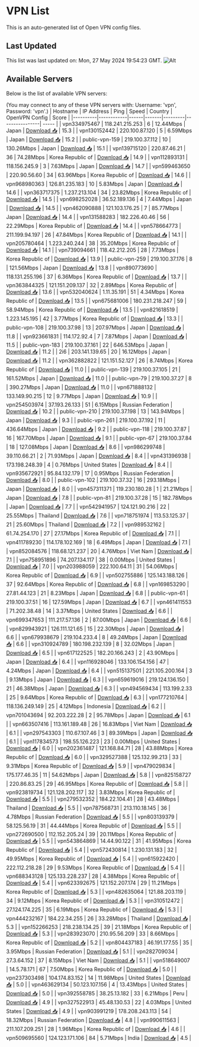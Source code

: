 # VPN List

This is an auto-generated list of Open VPN config files.

## Last Updated

This list was last updated on: Mon, 27 May 2024 19:54:23 GMT.
![Alt](https://repobeats.axiom.co/api/embed/186b98318ef1479477931607c1ad7d823f12451f.svg "Repobeats analytics image")

## Available Servers

Below is the list of available VPN servers:

(You may connect to any of these VPN servers with: Username: 'vpn', Password: 'vpn'.)
| Hostname | IP Address | Ping | Speed | Country | OpenVPN Config | Score |
|----------|------------|------|-------|---------|----------------| ----- |
| vpn334975467 | 118.241.215.253 | 6 | 12.44Mbps | Japan | [Download 📥](./configs/server_0_JP.ovpn) | 15.3 |
| vpn130152442 | 220.100.87.120 | 5 | 6.59Mbps | Japan | [Download 📥](./configs/server_1_JP.ovpn) | 15.2 |
| public-vpn-159 | 219.100.37.112 | 10 | 130.26Mbps | Japan | [Download 📥](./configs/server_2_JP.ovpn) | 15.1 |
| vpn139715120 | 220.87.46.21 | 36 | 74.28Mbps | Korea Republic of | [Download 📥](./configs/server_3_KR.ovpn) | 14.9 |
| vpn112893131 | 118.156.245.9 | 3 | 7.63Mbps | Japan | [Download 📥](./configs/server_4_JP.ovpn) | 14.7 |
| vpn599463650 | 220.90.56.60 | 34 | 63.96Mbps | Korea Republic of | [Download 📥](./configs/server_5_KR.ovpn) | 14.6 |
| vpn968980363 | 126.81.235.183 | 10 | 5.83Mbps | Japan | [Download 📥](./configs/server_6_JP.ovpn) | 14.6 |
| vpn363717375 | 1.237.213.104 | 34 | 23.82Mbps | Korea Republic of | [Download 📥](./configs/server_7_KR.ovpn) | 14.5 |
| vpn698252028 | 36.52.189.136 | 4 | 7.44Mbps | Japan | [Download 📥](./configs/server_8_JP.ovpn) | 14.5 |
| vpn462090888 | 121.103.176.25 | 7 | 85.77Mbps | Japan | [Download 📥](./configs/server_9_JP.ovpn) | 14.4 |
| vpn131588283 | 182.226.40.46 | 56 | 22.29Mbps | Korea Republic of | [Download 📥](./configs/server_10_KR.ovpn) | 14.4 |
| vpn578664773 | 211.199.94.197 | 26 | 47.84Mbps | Korea Republic of | [Download 📥](./configs/server_11_KR.ovpn) | 14.1 |
| vpn205780464 | 1.223.240.244 | 38 | 35.20Mbps | Korea Republic of | [Download 📥](./configs/server_12_KR.ovpn) | 14.1 |
| vpn739094661 | 118.42.212.205 | 28 | 7.73Mbps | Korea Republic of | [Download 📥](./configs/server_13_KR.ovpn) | 13.9 |
| public-vpn-259 | 219.100.37.176 | 8 | 121.56Mbps | Japan | [Download 📥](./configs/server_14_JP.ovpn) | 13.8 |
| vpn890773690 | 118.131.255.196 | 37 | 6.36Mbps | Korea Republic of | [Download 📥](./configs/server_15_KR.ovpn) | 13.7 |
| vpn363844325 | 121.151.209.137 | 32 | 2.89Mbps | Korea Republic of | [Download 📥](./configs/server_16_KR.ovpn) | 13.6 |
| vpn532040624 | 1.11.35.191 | 51 | 4.34Mbps | Korea Republic of | [Download 📥](./configs/server_17_KR.ovpn) | 13.5 |
| vpn675681006 | 180.231.218.247 | 59 | 58.94Mbps | Korea Republic of | [Download 📥](./configs/server_18_KR.ovpn) | 13.5 |
| vpn821618519 | 1.223.145.195 | 42 | 3.77Mbps | Korea Republic of | [Download 📥](./configs/server_19_KR.ovpn) | 13.3 |
| public-vpn-108 | 219.100.37.98 | 13 | 207.97Mbps | Japan | [Download 📥](./configs/server_20_JP.ovpn) | 11.8 |
| vpn923661831 | 114.172.92.4 | 7 | 7.87Mbps | Japan | [Download 📥](./configs/server_21_JP.ovpn) | 11.5 |
| public-vpn-183 | 219.100.37.161 | 22 | 646.53Mbps | Japan | [Download 📥](./configs/server_22_JP.ovpn) | 11.2 |
| 2i6 | 203.141.139.65 | 20 | 16.12Mbps | Japan | [Download 📥](./configs/server_23_JP.ovpn) | 11.2 |
| vpn362882822 | 121.151.52.127 | 26 | 8.74Mbps | Korea Republic of | [Download 📥](./configs/server_24_KR.ovpn) | 11.0 |
| public-vpn-139 | 219.100.37.105 | 21 | 161.52Mbps | Japan | [Download 📥](./configs/server_25_JP.ovpn) | 11.0 |
| public-vpn-79 | 219.100.37.27 | 8 | 390.27Mbps | Japan | [Download 📥](./configs/server_26_JP.ovpn) | 11.0 |
| vpn671888132 | 133.149.90.215 | 12 | 9.77Mbps | Japan | [Download 📥](./configs/server_27_JP.ovpn) | 10.9 |
| vpn254503974 | 37.193.26.133 | 51 | 6.15Mbps | Russian Federation | [Download 📥](./configs/server_28_RU.ovpn) | 10.2 |
| public-vpn-210 | 219.100.37.198 | 13 | 143.94Mbps | Japan | [Download 📥](./configs/server_29_JP.ovpn) | 9.3 |
| public-vpn-261 | 219.100.37.192 | 11 | 436.64Mbps | Japan | [Download 📥](./configs/server_30_JP.ovpn) | 9.2 |
| public-vpn-118 | 219.100.37.87 | 16 | 167.70Mbps | Japan | [Download 📥](./configs/server_31_JP.ovpn) | 9.1 |
| public-vpn-67 | 219.100.37.84 | 18 | 127.08Mbps | Japan | [Download 📥](./configs/server_32_JP.ovpn) | 8.6 |
| vpn986299748 | 39.110.66.21 | 2 | 71.93Mbps | Japan | [Download 📥](./configs/server_33_JP.ovpn) | 8.4 |
| vpn431396938 | 173.198.248.39 | 4 | 0.76Mbps | United States | [Download 📥](./configs/server_34_US.ovpn) | 8.4 |
| vpn935672921 | 95.84.132.179 | 17 | 0.95Mbps | Russian Federation | [Download 📥](./configs/server_35_RU.ovpn) | 8.0 |
| public-vpn-102 | 219.100.37.32 | 16 | 293.18Mbps | Japan | [Download 📥](./configs/server_36_JP.ovpn) | 8.0 |
| vpn457311371 | 119.230.180.28 | 1 | 21.21Mbps | Japan | [Download 📥](./configs/server_37_JP.ovpn) | 7.8 |
| public-vpn-81 | 219.100.37.28 | 15 | 182.78Mbps | Japan | [Download 📥](./configs/server_38_JP.ovpn) | 7.7 |
| vpn542941957 | 124.121.90.216 | 22 | 25.55Mbps | Thailand | [Download 📥](./configs/server_39_TH.ovpn) | 7.6 |
| vpn718751974 | 113.53.125.37 | 21 | 25.60Mbps | Thailand | [Download 📥](./configs/server_40_TH.ovpn) | 7.2 |
| vpn989532162 | 61.74.254.170 | 27 | 27.17Mbps | Korea Republic of | [Download 📥](./configs/server_41_KR.ovpn) | 7.1 |
| vpn411789230 | 114.178.102.169 | 18 | 6.49Mbps | Japan | [Download 📥](./configs/server_42_JP.ovpn) | 7.1 |
| vpn852084576 | 118.68.121.237 | 20 | 4.76Mbps | Viet Nam | [Download 📥](./configs/server_43_VN.ovpn) | 7.1 |
| vpn758951896 | 74.207.134.117 | 38 | 0.00Mbps | United States | [Download 📥](./configs/server_44_US.ovpn) | 7.0 |
| vpn203988059 | 222.100.64.11 | 31 | 54.06Mbps | Korea Republic of | [Download 📥](./configs/server_45_KR.ovpn) | 6.9 |
| vpn502755886 | 125.143.188.126 | 37 | 92.64Mbps | Korea Republic of | [Download 📥](./configs/server_46_KR.ovpn) | 6.8 |
| vpn169853290 | 27.81.44.123 | 21 | 8.23Mbps | Japan | [Download 📥](./configs/server_47_JP.ovpn) | 6.8 |
| public-vpn-61 | 219.100.37.51 | 16 | 127.59Mbps | Japan | [Download 📥](./configs/server_48_JP.ovpn) | 6.7 |
| vpn461411553 | 71.202.38.48 | 14 | 3.37Mbps | United States | [Download 📥](./configs/server_49_US.ovpn) | 6.6 |
| vpn699347653 | 111.217.57.136 | 2 | 87.00Mbps | Japan | [Download 📥](./configs/server_50_JP.ovpn) | 6.6 |
| vpn829943921 | 126.111.121.65 | 15 | 22.30Mbps | Japan | [Download 📥](./configs/server_51_JP.ovpn) | 6.6 |
| vpn679938679 | 219.104.233.4 | 8 | 49.24Mbps | Japan | [Download 📥](./configs/server_52_JP.ovpn) | 6.6 |
| vpn310924789 | 180.198.232.139 | 8 | 32.02Mbps | Japan | [Download 📥](./configs/server_53_JP.ovpn) | 6.5 |
| vpn617122525 | 182.20.166.243 | 2 | 43.90Mbps | Japan | [Download 📥](./configs/server_54_JP.ovpn) | 6.4 |
| vpn116928046 | 133.106.154.156 | 47 | 4.24Mbps | Japan | [Download 📥](./configs/server_55_JP.ovpn) | 6.4 |
| vpn515137501 | 221.105.200.164 | 3 | 9.13Mbps | Japan | [Download 📥](./configs/server_56_JP.ovpn) | 6.3 |
| vpn659619016 | 219.124.136.150 | 21 | 46.38Mbps | Japan | [Download 📥](./configs/server_57_JP.ovpn) | 6.3 |
| vpn494569434 | 113.199.2.33 | 25 | 9.64Mbps | Korea Republic of | [Download 📥](./configs/server_58_KR.ovpn) | 6.3 |
| vpn177210764 | 118.136.249.149 | 25 | 4.12Mbps | Indonesia | [Download 📥](./configs/server_59_ID.ovpn) | 6.2 |
| vpn701043694 | 92.203.222.28 | 2 | 95.78Mbps | Japan | [Download 📥](./configs/server_60_JP.ovpn) | 6.1 |
| vpn663507416 | 113.161.189.48 | 26 | 16.83Mbps | Viet Nam | [Download 📥](./configs/server_61_VN.ovpn) | 6.1 |
| vpn297543303 | 110.67.107.46 | 3 | 89.39Mbps | Japan | [Download 📥](./configs/server_62_JP.ovpn) | 6.1 |
| vpn117834573 | 198.55.126.223 | 23 | 0.00Mbps | United States | [Download 📥](./configs/server_63_US.ovpn) | 6.0 |
| vpn202361487 | 121.168.84.71 | 28 | 43.88Mbps | Korea Republic of | [Download 📥](./configs/server_64_KR.ovpn) | 6.0 |
| vpn329527388 | 125.132.99.213 | 33 | 9.31Mbps | Korea Republic of | [Download 📥](./configs/server_65_KR.ovpn) | 5.9 |
| vpn479029834 | 175.177.46.35 | 11 | 54.62Mbps | Japan | [Download 📥](./configs/server_66_JP.ovpn) | 5.8 |
| vpn825158727 | 220.86.83.25 | 29 | 46.95Mbps | Korea Republic of | [Download 📥](./configs/server_67_KR.ovpn) | 5.8 |
| vpn923819734 | 121.128.202.117 | 32 | 3.83Mbps | Korea Republic of | [Download 📥](./configs/server_68_KR.ovpn) | 5.5 |
| vpn279532352 | 184.22.104.41 | 28 | 43.48Mbps | Thailand | [Download 📥](./configs/server_69_TH.ovpn) | 5.5 |
| vpn787568731 | 213.110.18.145 | 36 | 4.78Mbps | Russian Federation | [Download 📥](./configs/server_70_RU.ovpn) | 5.5 |
| vpn803139379 | 58.125.56.19 | 31 | 44.44Mbps | Korea Republic of | [Download 📥](./configs/server_71_KR.ovpn) | 5.5 |
| vpn272690500 | 112.152.205.24 | 39 | 20.11Mbps | Korea Republic of | [Download 📥](./configs/server_72_KR.ovpn) | 5.5 |
| vpn543864869 | 14.44.90.122 | 31 | 41.95Mbps | Korea Republic of | [Download 📥](./configs/server_73_KR.ovpn) | 5.4 |
| vpn572430814 | 1.230.131.183 | 32 | 49.95Mbps | Korea Republic of | [Download 📥](./configs/server_74_KR.ovpn) | 5.4 |
| vpn615922420 | 222.112.218.28 | 29 | 9.53Mbps | Korea Republic of | [Download 📥](./configs/server_75_KR.ovpn) | 5.4 |
| vpn688343128 | 125.133.228.237 | 28 | 4.38Mbps | Korea Republic of | [Download 📥](./configs/server_76_KR.ovpn) | 5.4 |
| vpn623392675 | 121.152.207.174 | 29 | 11.21Mbps | Korea Republic of | [Download 📥](./configs/server_77_KR.ovpn) | 5.3 |
| vpn482635064 | 121.88.203.119 | 34 | 9.12Mbps | Korea Republic of | [Download 📥](./configs/server_78_KR.ovpn) | 5.3 |
| vpn310512472 | 27.124.174.225 | 35 | 6.19Mbps | Korea Republic of | [Download 📥](./configs/server_79_KR.ovpn) | 5.3 |
| vpn444232167 | 184.22.34.255 | 26 | 33.28Mbps | Thailand | [Download 📥](./configs/server_80_TH.ovpn) | 5.3 |
| vpn152266253 | 218.238.134.25 | 39 | 21.18Mbps | Korea Republic of | [Download 📥](./configs/server_81_KR.ovpn) | 5.3 |
| vpn283923070 | 210.95.56.209 | 33 | 8.66Mbps | Korea Republic of | [Download 📥](./configs/server_82_KR.ovpn) | 5.2 |
| vpn804437183 | 46.191.177.55 | 35 | 3.95Mbps | Russian Federation | [Download 📥](./configs/server_83_RU.ovpn) | 5.1 |
| vpn282709034 | 27.3.64.152 | 37 | 8.15Mbps | Viet Nam | [Download 📥](./configs/server_84_VN.ovpn) | 5.1 |
| vpn518649007 | 14.5.78.171 | 67 | 7.50Mbps | Korea Republic of | [Download 📥](./configs/server_85_KR.ovpn) | 5.0 |
| vpn237303498 | 104.174.83.152 | 14 | 11.98Mbps | United States | [Download 📥](./configs/server_86_US.ovpn) | 5.0 |
| vpn463629134 | 50.123.107.156 | 4 | 13.43Mbps | United States | [Download 📥](./configs/server_87_US.ovpn) | 5.0 |
| vpn392558785 | 38.25.13.182 | 33 | 6.21Mbps | Peru | [Download 📥](./configs/server_88_PE.ovpn) | 4.9 |
| vpn327522913 | 45.48.130.53 | 22 | 4.03Mbps | United States | [Download 📥](./configs/server_89_US.ovpn) | 4.9 |
| vpn903991219 | 178.208.243.113 | 54 | 18.32Mbps | Russian Federation | [Download 📥](./configs/server_90_RU.ovpn) | 4.8 |
| vpn990611563 | 211.107.209.251 | 28 | 1.96Mbps | Korea Republic of | [Download 📥](./configs/server_91_KR.ovpn) | 4.6 |
| vpn509695560 | 124.123.171.106 | 84 | 5.71Mbps | India | [Download 📥](./configs/server_92_IN.ovpn) | 4.5 |
